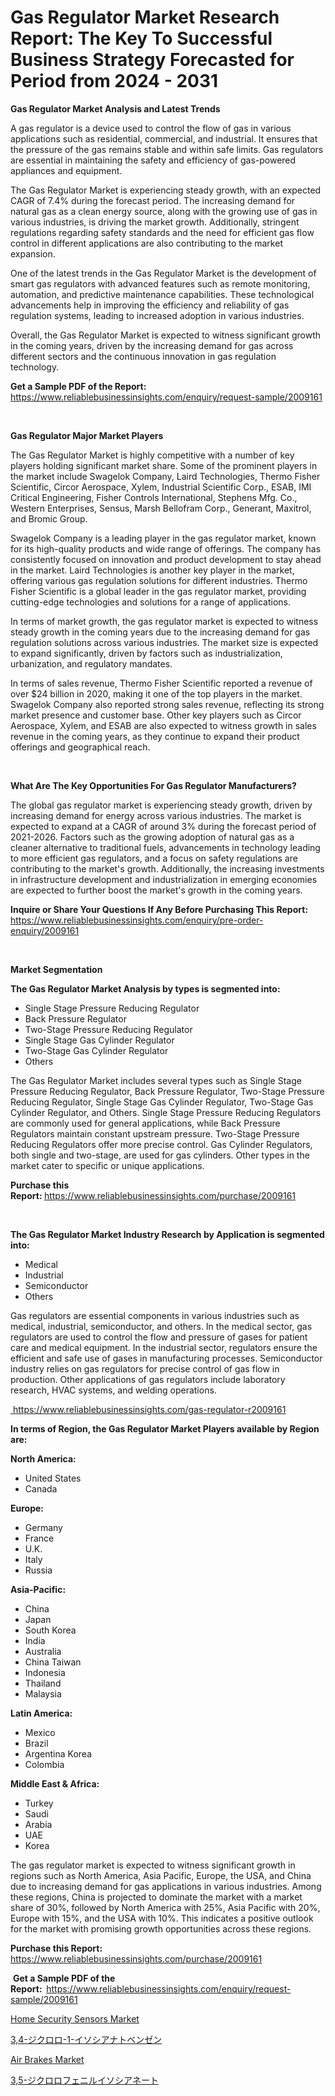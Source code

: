 <p><h1>Gas Regulator Market Research Report: The Key To Successful Business Strategy Forecasted for Period from 2024 - 2031</h1></p><p><strong>Gas Regulator Market Analysis and Latest Trends</strong></p>
<p><p>A gas regulator is a device used to control the flow of gas in various applications such as residential, commercial, and industrial. It ensures that the pressure of the gas remains stable and within safe limits. Gas regulators are essential in maintaining the safety and efficiency of gas-powered appliances and equipment.</p><p>The Gas Regulator Market is experiencing steady growth, with an expected CAGR of 7.4% during the forecast period. The increasing demand for natural gas as a clean energy source, along with the growing use of gas in various industries, is driving the market growth. Additionally, stringent regulations regarding safety standards and the need for efficient gas flow control in different applications are also contributing to the market expansion.</p><p>One of the latest trends in the Gas Regulator Market is the development of smart gas regulators with advanced features such as remote monitoring, automation, and predictive maintenance capabilities. These technological advancements help in improving the efficiency and reliability of gas regulation systems, leading to increased adoption in various industries.</p><p>Overall, the Gas Regulator Market is expected to witness significant growth in the coming years, driven by the increasing demand for gas across different sectors and the continuous innovation in gas regulation technology.</p></p>
<p><strong>Get a Sample PDF of the Report:&nbsp;</strong> <a href="https://www.reliablebusinessinsights.com/enquiry/request-sample/2009161">https://www.reliablebusinessinsights.com/enquiry/request-sample/2009161</a></p>
<p>&nbsp;</p>
<p><strong>Gas Regulator Major Market Players</strong></p>
<p><p>The Gas Regulator Market is highly competitive with a number of key players holding significant market share. Some of the prominent players in the market include Swagelok Company, Laird Technologies, Thermo Fisher Scientific, Circor Aerospace, Xylem, Industrial Scientific Corp., ESAB, IMI Critical Engineering, Fisher Controls International, Stephens Mfg. Co., Western Enterprises, Sensus, Marsh Bellofram Corp., Generant, Maxitrol, and Bromic Group.</p><p>Swagelok Company is a leading player in the gas regulator market, known for its high-quality products and wide range of offerings. The company has consistently focused on innovation and product development to stay ahead in the market. Laird Technologies is another key player in the market, offering various gas regulation solutions for different industries. Thermo Fisher Scientific is a global leader in the gas regulator market, providing cutting-edge technologies and solutions for a range of applications.</p><p>In terms of market growth, the gas regulator market is expected to witness steady growth in the coming years due to the increasing demand for gas regulation solutions across various industries. The market size is expected to expand significantly, driven by factors such as industrialization, urbanization, and regulatory mandates.</p><p>In terms of sales revenue, Thermo Fisher Scientific reported a revenue of over $24 billion in 2020, making it one of the top players in the market. Swagelok Company also reported strong sales revenue, reflecting its strong market presence and customer base. Other key players such as Circor Aerospace, Xylem, and ESAB are also expected to witness growth in sales revenue in the coming years, as they continue to expand their product offerings and geographical reach.</p></p>
<p>&nbsp;</p>
<p><strong>What Are The Key Opportunities For Gas Regulator Manufacturers?</strong></p>
<p><p>The global gas regulator market is experiencing steady growth, driven by increasing demand for energy across various industries. The market is expected to expand at a CAGR of around 3% during the forecast period of 2021-2026. Factors such as the growing adoption of natural gas as a cleaner alternative to traditional fuels, advancements in technology leading to more efficient gas regulators, and a focus on safety regulations are contributing to the market's growth. Additionally, the increasing investments in infrastructure development and industrialization in emerging economies are expected to further boost the market's growth in the coming years.</p></p>
<p><strong>Inquire or Share Your Questions If Any Before Purchasing This Report:</strong> <a href="https://www.reliablebusinessinsights.com/enquiry/pre-order-enquiry/2009161">https://www.reliablebusinessinsights.com/enquiry/pre-order-enquiry/2009161</a></p>
<p>&nbsp;</p>
<p><strong>Market Segmentation</strong></p>
<p><strong>The Gas Regulator Market Analysis by types is segmented into:</strong></p>
<p><ul><li>Single Stage Pressure Reducing Regulator</li><li>Back Pressure Regulator</li><li>Two-Stage Pressure Reducing Regulator</li><li>Single Stage Gas Cylinder Regulator</li><li>Two-Stage Gas Cylinder Regulator</li><li>Others</li></ul></p>
<p><p>The Gas Regulator Market includes several types such as Single Stage Pressure Reducing Regulator, Back Pressure Regulator, Two-Stage Pressure Reducing Regulator, Single Stage Gas Cylinder Regulator, Two-Stage Gas Cylinder Regulator, and Others. Single Stage Pressure Reducing Regulators are commonly used for general applications, while Back Pressure Regulators maintain constant upstream pressure. Two-Stage Pressure Reducing Regulators offer more precise control. Gas Cylinder Regulators, both single and two-stage, are used for gas cylinders. Other types in the market cater to specific or unique applications.</p></p>
<p><strong>Purchase this Report:&nbsp;</strong><a href="https://www.reliablebusinessinsights.com/purchase/2009161">https://www.reliablebusinessinsights.com/purchase/2009161</a></p>
<p>&nbsp;</p>
<p><strong>The Gas Regulator Market Industry Research by Application is segmented into:</strong></p>
<p><ul><li>Medical</li><li>Industrial</li><li>Semiconductor</li><li>Others</li></ul></p>
<p><p>Gas regulators are essential components in various industries such as medical, industrial, semiconductor, and others. In the medical sector, gas regulators are used to control the flow and pressure of gases for patient care and medical equipment. In the industrial sector, regulators ensure the efficient and safe use of gases in manufacturing processes. Semiconductor industry relies on gas regulators for precise control of gas flow in production. Other applications of gas regulators include laboratory research, HVAC systems, and welding operations.</p></p>
<p><a href="https://www.reliablebusinessinsights.com/gas-regulator-r2009161">&nbsp;https://www.reliablebusinessinsights.com/gas-regulator-r2009161</a></p>
<p><strong>In terms of Region, the Gas Regulator Market Players available by Region are:</strong></p>
<p>
    <p> <strong> North America: </strong>
        <ul>
            <li>United States</li>
            <li>Canada</li>
        </ul>
        </p> 
    <p> <strong> Europe: </strong>
        <ul>
            <li>Germany</li>
            <li>France</li>
            <li>U.K.</li>
            <li>Italy</li>
            <li>Russia</li>
        </ul>
        </p> 
    <p> <strong> Asia-Pacific: </strong>
        <ul>
            <li>China</li>
            <li>Japan</li>
            <li>South Korea</li>
            <li>India</li>
            <li>Australia</li>
            <li>China Taiwan</li>
            <li>Indonesia</li>
            <li>Thailand</li>
            <li>Malaysia</li>
        </ul>
        </p> 
    <p> <strong> Latin America: </strong>
        <ul>
            <li>Mexico</li>
            <li>Brazil</li>
            <li>Argentina Korea</li>
            <li>Colombia</li>
        </ul>
        </p> 
    <p> <strong> Middle East & Africa: </strong>
        <ul>
            <li>Turkey</li>
            <li>Saudi</li>
            <li>Arabia</li>
            <li>UAE</li>
            <li>Korea</li>
        </ul>
    </p>
    </p>
<p><p>The gas regulator market is expected to witness significant growth in regions such as North America, Asia Pacific, Europe, the USA, and China due to increasing demand for gas applications in various industries. Among these regions, China is projected to dominate the market with a market share of 30%, followed by North America with 25%, Asia Pacific with 20%, Europe with 15%, and the USA with 10%. This indicates a positive outlook for the market with promising growth opportunities across these regions.</p></p>
<p><strong>Purchase this Report: </strong><a href="https://www.reliablebusinessinsights.com/purchase/2009161">https://www.reliablebusinessinsights.com/purchase/2009161</a></p>
<p>&nbsp;<strong>Get a Sample PDF of the Report:&nbsp;&nbsp;</strong><a href="https://www.reliablebusinessinsights.com/enquiry/request-sample/2009161">https://www.reliablebusinessinsights.com/enquiry/request-sample/2009161</a></p>
<p><strong></strong></p>
<p><p><a href="https://github.com/kmatchooka/Market-Research-Report-List-1/blob/main/home-security-sensors-market.md">Home Security Sensors Market</a></p><p><a href="https://github.com/DeonBoer2023/Market-Research-Report-List-1/blob/main/3960305158659.md">3,4-ジクロロ-1-イソシアナトベンゼン</a></p><p><a href="https://github.com/zmnbyevx75/Market-Research-Report-List-1/blob/main/air-brakes-market.md">Air Brakes Market</a></p><p><a href="https://github.com/dawson566/Market-Research-Report-List-2/blob/main/6231820158658.md">3,5-ジクロロフェニルイソシアネート</a></p></p>